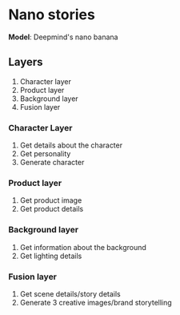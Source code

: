 # Nano stories
**Model**: Deepmind's nano banana

## Layers

1. Character layer
2. Product layer
3. Background layer
4. Fusion layer

### Character Layer

1. Get details about the character
2. Get personality
3. Generate character

### Product layer

1. Get product image
2. Get product details

### Background layer

1. Get information about the background
2. Get lighting details

### Fusion layer

1. Get scene details/story details
2. Generate 3 creative images/brand storytelling

